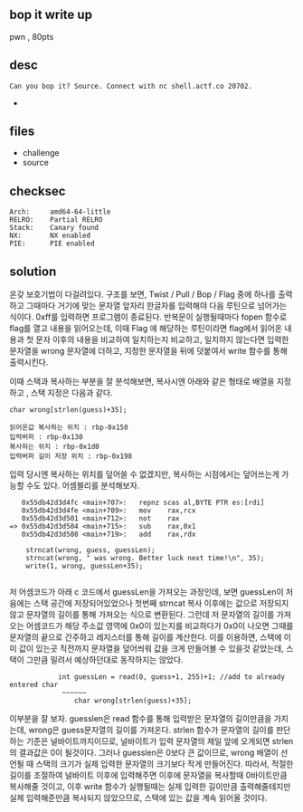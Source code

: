 bop it write up
---------------
pwn , 80pts

desc 
---------------
```
Can you bop it? Source. Connect with nc shell.actf.co 20702.

```

- 

files 
---------------

- challenge 
- source

checksec 
---------------
    Arch:     amd64-64-little
    RELRO:    Partial RELRO
    Stack:    Canary found
    NX:       NX enabled
    PIE:      PIE enabled
    
solution 
---------------
온갖 보호기법이 다걸려있다.
구조를 보면, Twist / Pull / Bop / Flag 중에 하나를 출력하고
그때마다 거기에 맞는 문자열 앞자리 한글자를 입력해야 다음 루틴으로 넘어가는 식이다.
0xff를 입력하면 프로그램이 종료된다. 
반복문이 실행될때마다 fopen 함수로 flag를 열고 내용을 읽어오는데, 
이때 Flag 에 해당하는 루틴이라면 flag에서 읽어온 내용과 첫 문자 이후의 내용을 비교하여 일치하는지 비교하고,
일치하지 않는다면 입력한 문자열을 wrong 문자열에 더하고, 지정한 문자열을 뒤에 덧붙여서 write 함수를 통해 출력시킨다. 

이때 스택과 복사하는 부분을 잘 분석해보면, 복사시엔 아래와 같은 형태로 배열을 지정하고 , 스택 지정은 다음과 같다. 
```
char wrong[strlen(guess)+35];

읽어온값 복사하는 위치 : rbp-0x150
입력버퍼 : rbp-0x130 
복사하는 위치 : rbp-0x1d0 
입력버퍼 길이 저장 위치 : rbp-0x198
```
입력 당시엔 복사하는 위치를 덮어쓸 수 없겠지만, 복사하는 시점에서는 덮어쓰는게 가능할 수도 있다. 어셈블리를 분석해보자.

```
   0x55db42d3d4fc <main+707>:   repnz scas al,BYTE PTR es:[rdi]
   0x55db42d3d4fe <main+709>:   mov    rax,rcx
   0x55db42d3d501 <main+712>:   not    rax
=> 0x55db42d3d504 <main+715>:   sub    rax,0x1
   0x55db42d3d508 <main+719>:   add    rax,rdx
   
   	strncat(wrong, guess, guessLen);
	strncat(wrong, " was wrong. Better luck next time!\n", 35);
	write(1, wrong, guessLen+35);
   
```
저 어셈코드가 아래 c 코드에서 guessLen을 가져오는 과정인데, 보면 guessLen이 처음에는 스택 공간에 저장되어있었으나 
첫번째 strncat 복사 이후에는 값으로 저장되지 않고 문자열의 길이를 통해 가져오는 식으로 변환된다. 
그런데 저 문자열의 길이를 가져오는 어셈코드가 해당 주소값 영역에 0x0이 있는지를 비교하다가 0x0이 나오면 그때를 문자열의 끝으로 간주하고 레지스터를 통해 길이를 계산한다. 
이를 이용하면, 스택에 이미 값이 있는곳 직전까지 문자열을 덮어씌워 값을 크게 만들어볼 수 있을것 같았는데, 
스택이 그만큼 밀려서 예상하던대로 동작하지는 않았다.

```
			int guessLen = read(0, guess+1, 255)+1; //add to already entered char
             ~~~~~~
				char wrong[strlen(guess)+35];
```
이부분을 잘 보자. guesslen은 read 함수를 통해 입력받은 문자열의 길이만큼을 가지는데, wrong은 guess문자열의 길이를 가져온다. 
strlen 함수가 문자열의 길이를 판단하는 기준은 널바이트까지이므로, 널바이트가 입력 문자열의 제일 앞에 오게되면 strlen의 결과값은 0이 될것이다. 
그러나 guesslen은 0보다 큰 값이므로, wrong 배열이 선언될 때 스택의 크기가 실제 입력한 문자열의 크기보다 작게 만들어진다. 
따라서, 적절한 길이를 조절하여 널바이트 이후에 입력해주면 이후에 문자열을 복사할때 0바이트만큼 복사해줄 것이고, 
이후 write 함수가 실행될때는 실제 입력한 길이만큼 출력해줄테지만 실제 입력해준만큼 복사되지 않았으므로, 스택에 있는 값을 계속 읽어올 것이다. 










